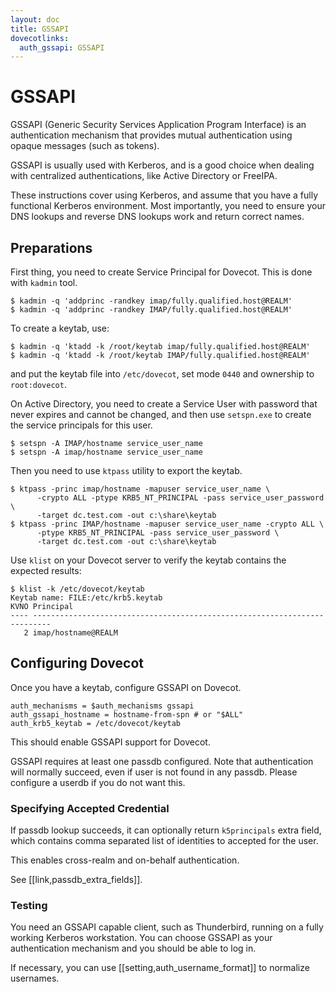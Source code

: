 ```yaml
---
layout: doc
title: GSSAPI
dovecotlinks:
  auth_gssapi: GSSAPI
---
```


# GSSAPI

GSSAPI (Generic Security Services Application Program Interface) is an
authentication mechanism that provides mutual authentication using opaque
messages (such as tokens).

GSSAPI is usually used with Kerberos, and is a good choice when dealing
with centralized authentications, like Active Directory or FreeIPA.

These instructions cover using Kerberos, and assume that you have a fully
functional Kerberos environment. Most importantly, you need to ensure
your DNS lookups and reverse DNS lookups work and return correct names.

## Preparations

First thing, you need to create Service Principal for Dovecot. This is
done with `kadmin` tool.

```console
$ kadmin -q 'addprinc -randkey imap/fully.qualified.host@REALM'
$ kadmin -q 'addprinc -randkey IMAP/fully.qualified.host@REALM'
```

To create a keytab, use:

```console
$ kadmin -q 'ktadd -k /root/keytab imap/fully.qualified.host@REALM'
$ kadmin -q 'ktadd -k /root/keytab IMAP/fully.qualified.host@REALM'
```

and put the keytab file into `/etc/dovecot`, set mode `0440` and ownership
to `root:dovecot`.

On Active Directory, you need to create a Service User with password that
never expires and cannot be changed, and then use `setspn.exe` to create the
service principals for this user.

```console
$ setspn -A IMAP/hostname service_user_name
$ setspn -A imap/hostname service_user_name
```

Then you need to use `ktpass` utility to export the keytab.

```console
$ ktpass -princ imap/hostname -mapuser service_user_name \
      -crypto ALL -ptype KRB5_NT_PRINCIPAL -pass service_user_password \
      -target dc.test.com -out c:\share\keytab
$ ktpass -princ IMAP/hostname -mapuser service_user_name -crypto ALL \
      -ptype KRB5_NT_PRINCIPAL -pass service_user_password \
      -target dc.test.com -out c:\share\keytab
```

Use `klist` on your Dovecot server to verify the keytab contains the
expected results:

```console
$ klist -k /etc/dovecot/keytab
Keytab name: FILE:/etc/krb5.keytab
KVNO Principal
---- --------------------------------------------------------------------------
   2 imap/hostname@REALM
```

## Configuring Dovecot

Once you have a keytab, configure GSSAPI on Dovecot.

```[dovecot.conf]
auth_mechanisms = $auth_mechanisms gssapi
auth_gssapi_hostname = hostname-from-spn # or "$ALL"
auth_krb5_keytab = /etc/dovecot/keytab
```

This should enable GSSAPI support for Dovecot.

GSSAPI requires at least one passdb configured. Note that authentication
will normally succeed, even if user is not found in any passdb. Please
configure a userdb if you do not want this.

### Specifying Accepted Credential

If passdb lookup succeeds, it can optionally return `k5principals` extra
field, which contains comma separated list of identities to accepted for
the user.

This enables cross-realm and on-behalf authentication.

See [[link,passdb_extra_fields]].

### Testing

You need an GSSAPI capable client, such as Thunderbird, running on a
fully working Kerberos workstation. You can choose GSSAPI as your
authentication mechanism and you should be able to log in.

If necessary, you can use [[setting,auth_username_format]] to normalize
usernames.
